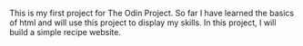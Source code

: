 This is my first project for The Odin Project.
So far I have learned the basics of html and will use this project to display my skills.
In this project, I will build a simple recipe website.